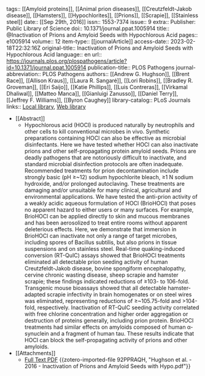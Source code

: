 tags:: [[Amyloid proteins]], [[Animal prion diseases]], [[Creutzfeldt-Jakob disease]], [[Hamsters]], [[Hypochlorites]], [[Prions]], [[Scrapie]], [[Stainless steel]]
date:: [[Sep 29th, 2016]]
issn:: 1553-7374
issue:: 9
extra:: Publisher: Public Library of Science
doi:: 10.1371/journal.ppat.1005914
title:: @Inactivation of Prions and Amyloid Seeds with Hypochlorous Acid
pages:: e1005914
volume:: 12
item-type:: [[journalArticle]]
access-date:: 2023-02-18T22:32:16Z
original-title:: Inactivation of Prions and Amyloid Seeds with Hypochlorous Acid
language:: en
url:: https://journals.plos.org/plospathogens/article?id=10.1371/journal.ppat.1005914
publication-title:: PLOS Pathogens
journal-abbreviation:: PLOS Pathogens
authors:: [[Andrew G. Hughson]], [[Brent Race]], [[Allison Kraus]], [[Laura R. Sangaré]], [[Lori Robins]], [[Bradley R. Groveman]], [[Eri Saijo]], [[Katie Phillips]], [[Luis Contreras]], [[Virkamal Dhaliwal]], [[Matteo Manca]], [[Gianluigi Zanusso]], [[Daniel Terry]], [[Jeffrey F. Williams]], [[Byron Caughey]]
library-catalog:: PLoS Journals
links:: [Local library](zotero://select/library/items/XQJL5YU6), [Web library](https://www.zotero.org/users/8784047/items/XQJL5YU6)

- [[Abstract]]
	- Hypochlorous acid (HOCl) is produced naturally by neutrophils and other cells to kill conventional microbes in vivo. Synthetic preparations containing HOCl can also be effective as microbial disinfectants. Here we have tested whether HOCl can also inactivate prions and other self-propagating protein amyloid seeds. Prions are deadly pathogens that are notoriously difficult to inactivate, and standard microbial disinfection protocols are often inadequate. Recommended treatments for prion decontamination include strongly basic (pH ≥~12) sodium hypochlorite bleach, ≥1 N sodium hydroxide, and/or prolonged autoclaving. These treatments are damaging and/or unsuitable for many clinical, agricultural and environmental applications. We have tested the anti-prion activity of a weakly acidic aqueous formulation of HOCl (BrioHOCl) that poses no apparent hazard to either users or many surfaces. For example, BrioHOCl can be applied directly to skin and mucous membranes and has been aerosolized to treat entire rooms without apparent deleterious effects. Here, we demonstrate that immersion in BrioHOCl can inactivate not only a range of target microbes, including spores of Bacillus subtilis, but also prions in tissue suspensions and on stainless steel. Real-time quaking-induced conversion (RT-QuIC) assays showed that BrioHOCl treatments eliminated all detectable prion seeding activity of human Creutzfeldt-Jakob disease, bovine spongiform encephalopathy, cervine chronic wasting disease, sheep scrapie and hamster scrapie; these findings indicated reductions of ≥103- to 106-fold. Transgenic mouse bioassays showed that all detectable hamster-adapted scrapie infectivity in brain homogenates or on steel wires was eliminated, representing reductions of ≥~105.75-fold and >104-fold, respectively. Inactivation of RT-QuIC seeding activity correlated with free chlorine concentration and higher order aggregation or destruction of proteins generally, including prion protein. BrioHOCl treatments had similar effects on amyloids composed of human α-synuclein and a fragment of human tau. These results indicate that HOCl can block the self-propagating activity of prions and other amyloids.
- [[Attachments]]
	- [Full Text PDF](https://journals.plos.org/plospathogens/article/file?id=10.1371/journal.ppat.1005914&type=printable) {{zotero-imported-file 92PPRAQH, "Hughson et al. - 2016 - Inactivation of Prions and Amyloid Seeds with Hypo.pdf"}}